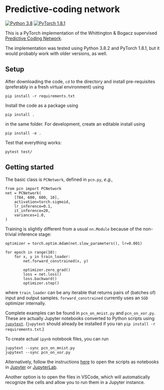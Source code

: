 # Predictive-coding network

[![Python 3.8](https://img.shields.io/badge/python-3.8-yellow.svg)](https://www.python.org/downloads/release/python-360/)
[![PyTorch 1.8.1](https://img.shields.io/badge/pytorch-1.8.1-yellow.svg)](https://pytorch.org/)

This is a PyTorch implementation of the Whittington & Bogacz supervised [Predictive Coding Network](https://www.mitpressjournals.org/doi/pdf/10.1162/NECO_a_00949).

The implementation was tested using Python 3.8.2 and PyTorch 1.8.1, but it would probably work with older versions, as well.

## Setup

After downloading the code, `cd` to the directory and install pre-requisites (preferably in a fresh virtual environment) using

    pip install -r requirements.txt

Install the code as a package using

    pip install .

in the same folder. For development, create an editable install using

    pip install -e .

Test that everything works:

    pytest test/

## Getting started

The basic class is `PCNetwork`, defined in `pcn.py`, *e.g.,*

    from pcn import PCNetwork
    net = PCNetwork(
        [784, 600, 600, 10],
        activation=torch.sigmoid,
        lr_inference=0.1,
        it_inference=20,
        variances=1.0,
    )

Training is slightly different from a usual `nn.Module` because of the non-trivial inference stage:

    optimizer = torch.optim.Adam(net.slow_parameters(), lr=0.001)

    for epoch in range(10):
        for x, y in train_loader:
            net.forward_constrained(x, y)

            optimizer.zero_grad()
            loss = net.loss()
            loss.backward()
            optimizer.step()

where `train_loader` can be any iterable that returns pairs of (batches of) input and output samples. `forward_constrained` currently uses an `SGD` optimizer internally.

Complete examples can be found in `pcn_on_mnist.py` and `pcn_on_xor.py`. These are actually Jupyter notebooks converted to Python scripts using [`jupytext`](https://github.com/mwouts/jupytext). (`jupytext` should already be installed if you ran `pip install -r requirements.txt`.)

To create actual `ipynb` notebook files, you can run

    jupytext --sync pcn_on_mnist.py
    jupytext --sync pcn_on_xor.py

Alternatively, follow the instructions [here](https://github.com/mwouts/jupytext) to open the scripts as notebooks in [Jupyter](https://jupyter.org/) or [JupyterLab](https://jupyterlab.readthedocs.io/en/stable/).

Another option is to open the files in VSCode, which will automatically recognize the cells and allow you to run them in a Jupyter instance.
